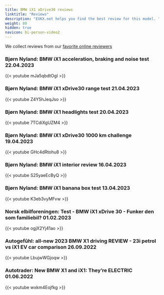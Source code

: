 ```yaml
---
title: BMW iX1 xDrive30 reviews
linktitle: "Reviews"
description: "EVKX.net helps you find the best review for this model. "
weight: 80
hidden: true
navicon: bi-person-video2
---
```

We collect reviews from our [favorite online reviewers](/guides/evreviewers/)

### Bjørn Nyland: BMW iX1 acceleration, braking and noise test 22.04.2023

{{< youtube mJa5qbdtOgI >}}

### Bjørn Nyland: BMW iX1 xDrive30 range test 21.04.2023

{{< youtube Z4Y5hJeqJso >}}

### Bjørn Nyland: BMW iX1 headlights test 20.04.2023

{{< youtube 7TCdiXgUZM4 >}}

### Bjørn Nyland: BMW iX1 xDrive30 1000 km challenge 19.04.2023

{{< youtube GHc4dRtohu8 >}}

### Bjørn Nyland: BMW iX1 interior review 16.04.2023

{{< youtube S25yaeEcByQ >}}

### Bjørn Nyland: BMW iX1 banana box test 13.04.2023

{{< youtube K3eb3vyMFvw >}}

### Norsk elbilforeningen: Test - BMW iX1 xDrive 30 - Funker den som familiebil? 01.02.2023

{{< youtube ogjX2Yj41ao >}}

### Autogefûhl: all-new 2023 BMW X1 driving REVIEW - 23i petrol vs iX1 EV car comparison 26.09.2022

{{< youtube LbujwWGjoqw >}}

### Autotrader: New BMW X1 and iX1: They’re ELECTRIC 01.06.2022

{{< youtube wxkm4Eojfkg >}}


